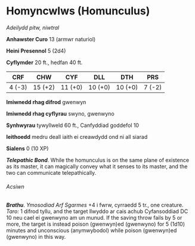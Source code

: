 # Homyncwlws (Homunculus)

*Adeilydd pitw, niwtral*

**Anhawster Curo** 13 (armwr naturiol)

**Heini Presennol** 5 (2d4)

**Cyflymder** 20 ft., hedfan 40 ft.

| CRF    | CHW     | CYF     | DLL     | DTH     | PRS    |
|--------|---------|---------|---------|---------|--------|
| 4 (-3) | 15 (+2) | 11 (+0) | 10 (+0) | 10 (+0) | 7 (-2) |

**Imiwnedd rhag difrod** gwenwyn

**Imiwnedd rhag cyflyrau** swyno, gwenwyno

**Synhwyrau** tywyllweld 60 ft., Canfyddiad goddefol 10

**Ieithoedd** medru deall iaith ei creawdydd ond ni all siarad

**Sialens** 0 (10 XP)

***Telepathic Bond***. While the homunculus is on the same plane of existence as its master, it can magically convey what it senses to its master, and the two can communicate telepathically.

###### Acsiwn

***Brathu***. *Ymosodiad Arf Sgarmes* +4 i fwrw, cyrraedd 5 tr., one creature. *Taro:* 1 difrod tyllu, and the target llwyddo ar cais achub Cyfansoddiad DC 10 neu cael ei gwenwyno am un munud. If the saving throw fails by 5 or more, the target is instead poison (gwenwyn)ed (gwenwyno) for 5 (1d10) minutes and unconscious (anymwybodol) while poison (gwenwyn)ed (gwenwyno) in this way.